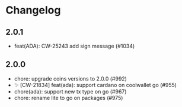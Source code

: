 # Changelog

## 2.0.1
- feat(ADA): CW-25243 add sign message  (#1034)


## 2.0.0
- chore: upgrade coins versions to 2.0.0 (#992)
- ✨ [CW-21834] feat(ada): support cardano on coolwallet go (#955)
- chore(ada): support new tx type on go (#967)
- chore: rename lite to go on packages (#975)
